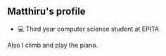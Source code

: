 ## Matthiru's profile

- 💻 Third year computer science student at EPITA

Also I climb and play the piano.

